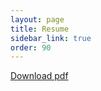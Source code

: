 ```yaml
---
layout: page
title: Resume
sidebar_link: true
order: 90
---
```

[Download pdf](https://drive.google.com/file/d/10SFWVSMgqh11YrzaFwqeW6faT9QgDgQf/view?usp=sharing)
